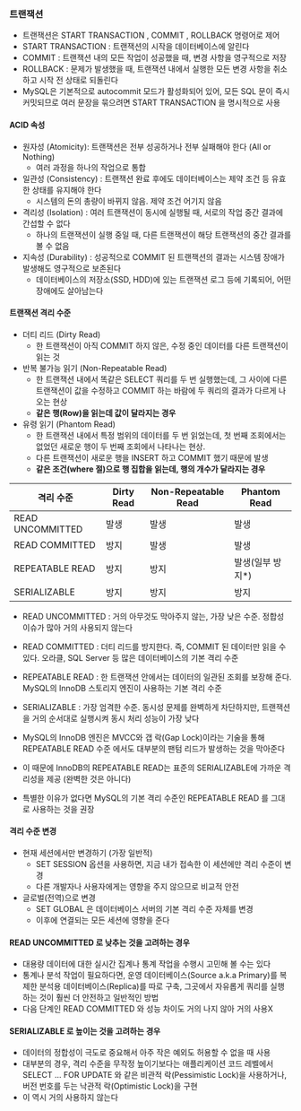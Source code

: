 ### 트랜잭션
- 트랜잭션은 START TRANSACTION , COMMIT , ROLLBACK 명령어로 제어
- START TRANSACTION : 트랜잭션의 시작을 데이터베이스에 알린다
- COMMIT : 트랜잭션 내의 모든 작업이 성공했을 때, 변경 사항을 영구적으로 저장
- ROLLBACK : 문제가 발생했을 때, 트랜잭션 내에서 실행한 모든 변경 사항을 취소하고 시작 전 상태로 되돌린다
- MySQL은 기본적으로 autocommit 모드가 활성화되어 있어, 모든 SQL 문이 즉시 커밋되므로 여러 문장을 묶으려면 START TRANSACTION 을 명시적으로 사용

#### ACID 속성
- 원자성 (Atomicity): 트랜잭션은 전부 성공하거나 전부 실패해야 한다 (All or Nothing)
  - 여러 과정을 하나의 작업으로 통합
- 일관성 (Consistency) : 트랜잭션 완료 후에도 데이터베이스는 제약 조건 등 유효한 상태를 유지해야 한다
  - 시스템의 돈의 총량이 바뀌지 않음. 제약 조건 어기지 않음
- 격리성 (Isolation) : 여러 트랜잭션이 동시에 실행될 때, 서로의 작업 중간 결과에 간섭할 수 없다
  - 하나의 트랜잭션이 실행 중일 때, 다른 트랜잭션이 해당 트랜잭션의 중간 결과를 볼 수 없음
- 지속성 (Durability) : 성공적으로 COMMIT 된 트랜잭션의 결과는 시스템 장애가 발생해도 영구적으로 보존된다
  - 데이터베이스의 저장소(SSD, HDD)에 있는 트랜잭션 로그 등에 기록되어, 어떤 장애에도 살아남는다

#### 트랜잭션 격리 수준
- 더티 리드 (Dirty Read)
  - 한 트랜잭션이 아직 COMMIT 하지 않은, 수정 중인 데이터를 다른 트랜잭션이 읽는 것
- 반복 불가능 읽기 (Non-Repeatable Read)
  - 한 트랜잭션 내에서 똑같은 SELECT 쿼리를 두 번 실행했는데, 그 사이에 다른 트랜잭션이 값을 수정하고 COMMIT 하는 바람에 두 쿼리의 결과가 다르게 나오는 현상
  - **같은 행(Row)을 읽는데 값이 달라지는 경우**
- 유령 읽기 (Phantom Read)
  - 한 트랜잭션 내에서 특정 범위의 데이터를 두 번 읽었는데, 첫 번째 조회에서는 없었던 새로운 행이 두 번째 조회에서 나타나는 현상.
  - 다른 트랜잭션이 새로운 행을 INSERT 하고 COMMIT 했기 때문에 발생
  - **같은 조건(where 절)으로 행 집합을 읽는데, 행의 개수가 달라지는 경우**

| 격리 수준          | Dirty Read | Non-Repeatable Read | Phantom Read       |
|-------------------|------------|----------------------|--------------------|
| READ UNCOMMITTED  | 발생       | 발생                 | 발생               |
| READ COMMITTED    | 방지       | 발생                 | 발생               |
| REPEATABLE READ   | 방지       | 방지                 | 발생(일부 방지*)   |
| SERIALIZABLE      | 방지       | 방지                 | 방지               |

- READ UNCOMMITTED : 거의 아무것도 막아주지 않는, 가장 낮은 수준. 정합성 이슈가 많아 거의 사용되지 않는다
- READ COMMITTED : 더티 리드를 방지한다. 즉, COMMIT 된 데이터만 읽을 수 있다. 오라클, SQL Server 등 많은 데이터베이스의 기본 격리 수준
- REPEATABLE READ : 한 트랜잭션 안에서는 데이터의 일관된 조회를 보장해 준다. MySQL의 InnoDB 스토리지 엔진이 사용하는 기본 격리 수준
- SERIALIZABLE : 가장 엄격한 수준. 동시성 문제를 완벽하게 차단하지만, 트랜잭션을 거의 순서대로 실행시켜 동시 처리 성능이 가장 낮다


- MySQL의 InnoDB 엔진은 MVCC와 갭 락(Gap Lock)이라는 기술을 통해 REPEATABLE READ 수준 에서도 대부분의 팬텀 리드가 발생하는 것을 막아준다
- 이 때문에 InnoDB의 REPEATABLE READ는 표준의 SERIALIZABLE에 가까운 격리성을 제공 (완벽한 것은 아니다)
- 특별한 이유가 없다면 MySQL의 기본 격리 수준인 REPEATABLE READ 를 그대로 사용하는 것을 권장

#### 격리 수준 변경
- 현재 세션에서만 변경하기 (가장 일반적)
  - SET SESSION 옵션을 사용하면, 지금 내가 접속한 이 세션에만 격리 수준이 변경
  - 다른 개발자나 사용자에게는 영향을 주지 않으므로 비교적 안전
- 글로벌(전역)으로 변경
  - SET GLOBAL 은 데이터베이스 서버의 기본 격리 수준 자체를 변경
  - 이후에 연결되는 모든 세션에 영향을 준다

#### READ UNCOMMITTED 로 낮추는 것을 고려하는 경우
- 대용량 데이터에 대한 실시간 집계나 통계 작업을 수행시 고민해 볼 수는 있다
- 통계나 분석 작업이 필요하다면, 운영 데이터베이스(Source a.k.a Primary)를 복제한 분석용 데이터베이스(Replica)를 따로 구축, 그곳에서 자유롭게 쿼리를 실행하는 것이 훨씬 더 안전하고 일반적인 방법
- 다음 단계인 READ COMMITTED 와 성능 차이도 거의 나지 않아 거의 사용X

#### SERIALIZABLE 로 높이는 것을 고려하는 경우
- 데이터의 정합성이 극도로 중요해서 아주 작은 예외도 허용할 수 없을 때 사용
- 대부분의 경우, 격리 수준을 무작정 높이기보다는 애플리케이션 코드 레벨에서 SELECT ... FOR UPDATE 와 같은 비관적 락(Pessimistic Lock)을 사용하거나, 버전 번호를 두는 낙관적 락(Optimistic Lock)을 구현
- 이 역시 거의 사용하지 않는다